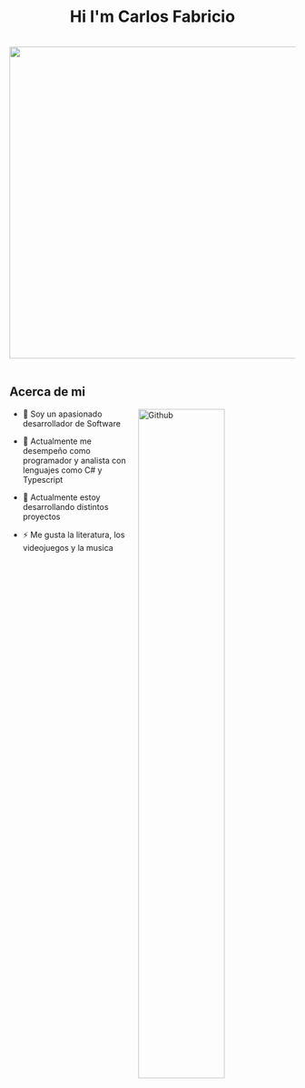 <h1 align="center"> Hi I'm Carlos Fabricio </h1>
<br>  
<div align="center"> <img align="center" src="https://i.postimg.cc/TwbFvnN6/3.png" height=550></div>

<br>  
<h2> Acerca de mi </h2>
<img width="55%" align="right" alt="Github" src="https://raw.githubusercontent.com/onimur/.github/master/.resources/git-header.svg" />

- 🔭 Soy un apasionado desarrollador de Software
  
- 🌱 Actualmente me desempeño como programador y analista con lenguajes como C# y Typescript
  
- 👯 Actualmente estoy desarrollando distintos proyectos
  
- ⚡ Me gusta la literatura, los videojuegos y la musica


<!--
**Carl-Fabri/Carl-Fabri** is a ✨ _special_ ✨ repository because its `README.md` (this file) appears on your GitHub profile.

Here are some ideas to get you started:

- 🔭 I’m currently working on ...
- 🌱 I’m currently learning ...
- 👯 I’m looking to collaborate on ...
- 🤔 I’m looking for help with ...
- 💬 Ask me about ...
- 📫 How to reach me: ...
- 😄 Pronouns: ...
- ⚡ Fun fact: ...
-->

